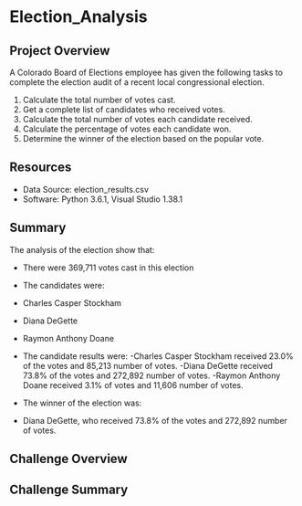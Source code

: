 # Election_Analysis

## Project Overview
A Colorado Board of Elections employee has given the following tasks to complete the election audit of a recent local congressional election.

1.	Calculate the total number of votes cast.
2.	Get a complete list of candidates who received votes.
3.	Calculate the total number of votes each candidate received.
4.	Calculate the percentage of votes each candidate won.
5.	Determine the winner of the election based on the popular vote. 

## Resources
-	Data Source: election_results.csv
-	Software: Python 3.6.1, Visual Studio 1.38.1

## Summary
The analysis of the election show that:
-	There were 369,711 votes cast in this election
-	The candidates were:
  - Charles Casper Stockham
  - Diana DeGette
  - Raymon Anthony Doane

-	The candidate results were:
  -Charles Casper Stockham received 23.0% of the votes and 85,213 number of votes.
  -Diana DeGette received 73.8% of the votes and 272,892 number of votes.
  -Raymon Anthony Doane received 3.1% of votes and 11,606 number of votes.

-	The winner of the election was:
  - Diana DeGette, who received 73.8% of the votes and 272,892 number of votes.

## Challenge Overview

## Challenge Summary
